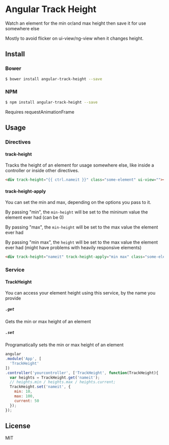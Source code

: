 # Angular Track Height

Watch an element for the min or/and max height then save it for use somewhere else

Mostly to avoid flicker on ui-view/ng-view when it changes height.

## Install

### Bower

```bash
$ bower install angular-track-height --save
```

### NPM

```bash
$ npm install angular-track-height --save
```

Requires requestAnimationFrame

## Usage

### Directives

#### track-height

Tracks the height of an element for usage somewhere else, like inside a controller or inside other directives.

```html
<div track-height="{{ ctrl.nameit }}" class="some-element" ui-view=""></div>
```

#### track-height-apply

You can set the min and max, depending on the options you pass to it.

By passing "min", the `min-height` will be set to the mininum value the element ever had (can be 0)

By passing "max", the `min-height` will be set to the max value the element ever had

By passing "min max", the `height` will be set to the max value the element ever had (might have problems with heavily responsive elements)

```html
<div track-height="nameit" track-height-apply="min max" class="some-element" ui-view=""></div>
```

### Service

#### TrackHeight

You can access your element height using this service, by the name you provide

##### `.get`

Gets the min or max height of an element

##### `.set`

Programatically sets the min or max height of an element

```js
angular
.module('App', [
  'TrackHeight'
])
.controller('yourcontroller', ['TrackHeight', function(TrackHeight){
  var heights = TrackHeight.get('nameit');
  // heights.min / heights.max / heights.current;
  TrackHeight.set('nameit', {
    min: 10,
    max: 100,
    current: 50
  });
});
```

## License

MIT
